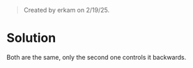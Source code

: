 > Created by erkam on 2/19/25.

# Solution

Both are the same, only the second one controls it backwards.